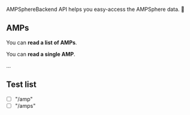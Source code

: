 AMPSphereBackend API helps you easy-access the AMPSphere data. 🚀

## AMPs

You can **read a list of AMPs**.

You can **read a single AMP**.

...

## Test list

- [ ] "/amp"
- [ ] "/amps"
